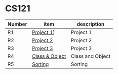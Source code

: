 # CS121
| Number | item | description |
|--------|------|-------------|
| R1     | [Project 1](https://github.com/YF4002/CS121/tree/project-one))     |     Project 1        |
| R2     | [Project 2]((https://github.com/YF4002/CS121/tree/project-two))     |     Project 2        |
| R3     | [Project 3](https://github.com/YF4002/CS121/tree/project-three)     |      Project 3       |
| R4     | [Class & Object]()     |     Class and Object        |
| R5     | [Sorting]()     |        Sorting     |
